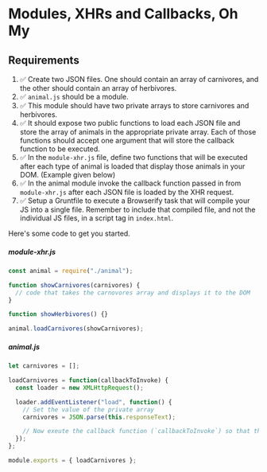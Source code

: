 # Modules, XHRs and Callbacks, Oh My

## Requirements

1. :white_check_mark: Create two JSON files. One should contain an array of carnivores, and the other should contain an array of herbivores.
1. :white_check_mark: `animal.js` should be a module.
1. :white_check_mark: This module should have two private arrays to store carnivores and herbivores.
1. :white_check_mark: It should expose two public functions to load each JSON file and store the array of animals in the appropriate private array. Each of those functions should accept one argument that will store the callback function to be executed.
1. :white_check_mark: In the `module-xhr.js` file, define two functions that will be executed after each type of animal is loaded that display those animals in your DOM. (Example given below)
1. :white_check_mark: In the animal module invoke the callback function passed in from `module-xhr.js` after each JSON file is loaded by the XHR request.
1. :white_check_mark: Setup a Gruntfile to execute a Browserify task that will compile your JS into a single file. Remember to include that compiled file, and not the individual JS files, in a script tag in `index.html`.

Here's some code to get you started.

##### module-xhr.js

```js
const animal = require("./animal");

function showCarnivores(carnivores) {
  // code that takes the carnovores array and displays it to the DOM
}

function showHerbivores() {}

animal.loadCarnivores(showCarnivores);
```

##### animal.js

```js
let carnivores = [];

loadCarnivores = function(callbackToInvoke) {
  const loader = new XMLHttpRequest();

  loader.addEventListener("load", function() {
    // Set the value of the private array
    carnivores = JSON.parse(this.responseText);

    // Now exeute the callback function (`callbackToInvoke`) so that the caller knows that the process is complete. Make sure to pass the carnivore array as an argument.
  });
};

module.exports = { loadCarnivores };
```